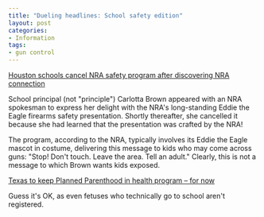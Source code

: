 ```yaml
---
title: "Dueling headlines: School safety edition"
layout: post
categories:
- Information
tags:
- gun control
---
```


[Houston schools cancel NRA safety program after discovering NRA connection](https://hotair.com/archives/2013/05/01/houston-schools-cancel-nra-safety-program-after-discovering-nra-connection/)

School principal (not "principle") Carlotta Brown appeared with an NRA spokesman to express her delight with the NRA's long-standing Eddie the Eagle firearms safety presentation. Shortly thereafter, she cancelled it because she had learned that the presentation was crafted by the NRA!  
  
The program, according to the NRA, typically involves its Eddie the Eagle mascot in costume, delivering this message to kids who may come across guns: "Stop! Don't touch. Leave the area. Tell an adult." Clearly, this is not a message to which Brown wants kids exposed.

[Texas to keep Planned Parenthood in health program – for now](https://www.chron.com/news/houston-texas/houston/article/Texas-to-keep-Planned-Parenthood-in-health-3997333.php)

Guess it's OK, as even fetuses who technically go to school aren't registered.